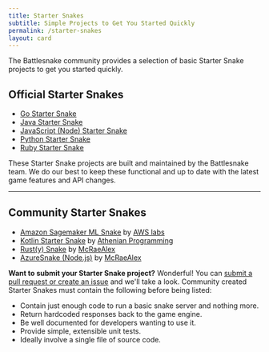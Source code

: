 ```yaml
---
title: Starter Snakes
subtitle: Simple Projects to Get You Started Quickly
permalink: /starter-snakes
layout: card
---
```


The Battlesnake community provides a selection of basic Starter Snake projects to get you started quickly.

## Official Starter Snakes

* [Go Starter Snake](https://github.com/battlesnakeofficial/starter-snake-go)
* [Java Starter Snake](https://github.com/battlesnakeofficial/starter-snake-java)
* [JavaScript (Node) Starter Snake](https://github.com/battlesnakeofficial/starter-snake-node)
* [Python Starter Snake](https://github.com/battlesnakeofficial/starter-snake-python)
* [Ruby Starter Snake](https://github.com/battlesnakeofficial/starter-snake-ruby)

These Starter Snake projects are built and maintained by the Battlesnake team. We do our best to keep these functional and up to date with the latest game features and API changes.

---

## Community Starter Snakes

* [Amazon Sagemaker ML Snake](https://github.com/awslabs/sagemaker-battlesnake-ai) by [AWS labs](https://github.com/awslabs)
* [Kotlin Starter Snake](https://github.com/athenian-programming/starter-snake-kotlin) by [Athenian Programming](https://github.com/athenian-programming)
* [Rust(y) Snake](https://github.com/mcraealex/rustysnake) by [McRaeAlex](https://github.com/McRaeAlex)
* [AzureSnake (Node.js)](https://github.com/mcraealex/AzureSnake) by [McRaeAlex](https://github.com/McRaeAlex)

**Want to submit your Starter Snake project?** Wonderful! You can [submit a pull request or create an issue](https://github.com/battlesnakeofficial/docs) and we'll take a look. Community created Starter Snakes must contain the following before being listed:

* Contain just enough code to run a basic snake server and nothing more.
* Return hardcoded responses back to the game engine.
* Be well documented for developers wanting to use it.
* Provide simple, extensible unit tests.
* Ideally involve a single file of source code.
